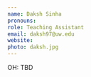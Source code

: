 ```yaml
---
name: Daksh Sinha
pronouns: 
role: Teaching Assistant
email: daksh97@uw.edu
website: 
photo: daksh.jpg
---
```


OH: TBD

[comment]: <> (<a href="https://washington.zoom.us/j/93311493414">Zoom</a>)
